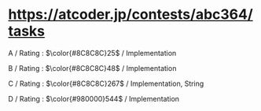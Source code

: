 # https://atcoder.jp/contests/abc364/tasks

A / Rating : $\color{#8C8C8C}25$ / Implementation

B / Rating : $\color{#8C8C8C}48$ / Implementation

C / Rating : $\color{#8C8C8C}267$ / Implementation, String

D / Rating : $\color{#980000}544$ / Implementation
